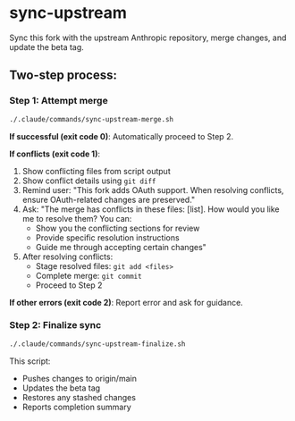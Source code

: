 # sync-upstream

Sync this fork with the upstream Anthropic repository, merge changes, and update the beta tag.

## Two-step process:

### Step 1: Attempt merge
```bash
./.claude/commands/sync-upstream-merge.sh
```

**If successful (exit code 0)**: Automatically proceed to Step 2.

**If conflicts (exit code 1)**: 
1. Show conflicting files from script output
2. Show conflict details using `git diff`
3. Remind user: "This fork adds OAuth support. When resolving conflicts, ensure OAuth-related changes are preserved."
4. Ask: "The merge has conflicts in these files: [list]. How would you like me to resolve them? You can:
   - Show you the conflicting sections for review
   - Provide specific resolution instructions
   - Guide me through accepting certain changes"
5. After resolving conflicts:
   - Stage resolved files: `git add <files>`
   - Complete merge: `git commit`
   - Proceed to Step 2

**If other errors (exit code 2)**: Report error and ask for guidance.

### Step 2: Finalize sync
```bash
./.claude/commands/sync-upstream-finalize.sh
```

This script:
- Pushes changes to origin/main
- Updates the beta tag
- Restores any stashed changes
- Reports completion summary
